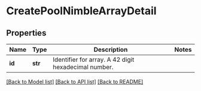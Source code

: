 # CreatePoolNimbleArrayDetail

## Properties
Name | Type | Description | Notes
------------ | ------------- | ------------- | -------------
**id** | **str** | Identifier for array. A 42 digit hexadecimal number. | 

[[Back to Model list]](../README.md#documentation-for-models) [[Back to API list]](../README.md#documentation-for-api-endpoints) [[Back to README]](../README.md)



